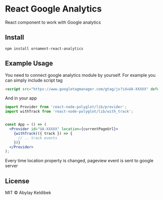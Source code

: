 # React Google Analytics
React component to work with Google analytics


## Install

```
npm install ornament-react-analytics
```

## Example Usage

You need to connect google analytics module by yourself. For example you can simply include script tag

```html
<script src="https://www.googletagmanager.com/gtag/js?id=UA-XXXXX" defer></script>
```

And in your app

```jsx
import Provider from 'react-node-polyglot/lib/provider';
import withTrack from 'react-node-polyglot/lib/with_track';


const App = () => (
  <Provider id="UA-XXXXX" location={currentPageUrl}>
    {withTrack(({ track }) => {
      // .. track events
    })}
  </Provider>
);
```

Every time location property is changed, pageview event is sent to google server

## License

MIT © Abylay Keldibek
